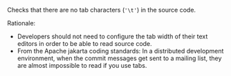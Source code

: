 Checks that there are no tab characters (`'\t'`) in the source code.

Rationale:

  - Developers should not need to configure the tab width of their text
    editors in order to be able to read source code.
  - From the Apache jakarta coding standards: In a distributed
    development environment, when the commit messages get sent to a
    mailing list, they are almost impossible to read if you use tabs.
